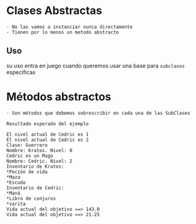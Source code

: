 # Clases Abstractas
    - No las vamos a instanciar nunca directamente
    - Tienen por lo menos un metodo abstracto

## Uso
 su uso entra en juego cuando queremos usar una base para ``subclases`` especificas


 # Métodos abstractos
    - Son métodos que debemos sobrescribir en cada una de las SubClases

``Resultado esperado del ejemplo``

````-c
El nivel actual de Cedric es 1
El nivel actual de Cedric es 2
Clase: Guerrero
Nombre: Kratos. Nivel: 0
Cedric es un Mago
Nombre: Cedric. Nivel: 2
Inventario de Kratos: 
*Poción de vida
*Maza
*Escudo
Inventario de Cedric: 
*Maná
*Libro de conjuros
*varita
Vida actual del objetivo ==> 143.0
Vida actual del objetivo ==> 21.25

 ````
